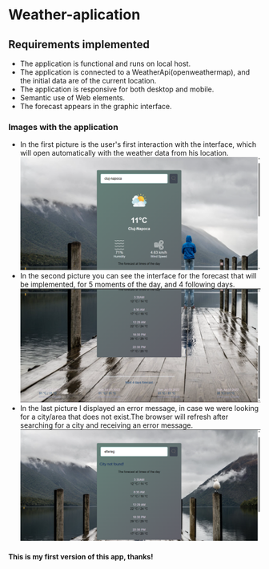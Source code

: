 # **Weather-aplication**

## Requirements implemented
- The application is functional and runs on local host.
- The application is connected to a WeatherApi(openweathermap), and the initial data are of the current location.
- The application is responsive for both desktop and mobile.
- Semantic use of Web elements.
- The forecast appears in the graphic interface. 

### Images with the application

- In the first picture is the user's first interaction with the interface, which will open automatically with the weather data from his location.
![Screenshot1.png](https://github.com/DaniKDS/Weather-aplication/blob/master/Screenshot1.png)
- In the second picture you can see the interface for the forecast that will be implemented, for 5 moments of the day, and 4 following days.
![Screenshot2.png](https://github.com/DaniKDS/Weather-aplication/blob/master/Screenshot2.png)
- In the last picture I displayed an error message, in case we were looking for a city/area that does not exist.The browser will refresh after searching for a city and receiving an error message.
![Screenshot 3.png](https://github.com/DaniKDS/Weather-aplication/blob/master/Screenshot%203.png)

#### This is my first version of this app, thanks!
